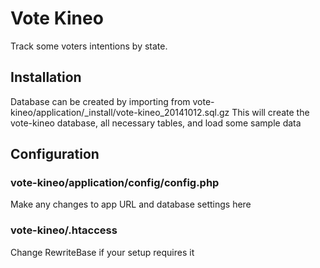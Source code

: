 # Vote Kineo

Track some voters intentions by state.

## Installation

Database can be created by importing from vote-kineo/application/\_install/vote-kineo_20141012.sql.gz
This will create the vote-kineo database, all necessary tables, and load some sample data


## Configuration

### vote-kineo/application/config/config.php

Make any changes to app URL and database settings here

### vote-kineo/.htaccess

Change RewriteBase if your setup requires it